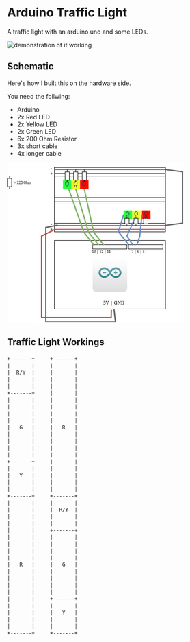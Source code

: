 # Arduino Traffic Light

A traffic light with an arduino uno and some LEDs.

![demonstration of it working](.github/assets/demo.GIF)

## Schematic

Here's how I built this on the hardware side.

You need the follwing:

* Arduino
* 2x Red LED
* 2x Yellow LED
* 2x Green LED
* 6x 200 Ohm Resistor
* 3x short cable
* 4x longer cable

![schematic of arduino](.github/assets/schematic.jpg)

## Traffic Light Workings

```text
+-------+     +-------+           
|       |     |       |           
|  R/Y  |     |       |          
|       |     |       |           
|       |     |       |           
+-------+     |       |           
|       |     |       |           
|       |     |       |           
|       |     |       |           
|       |     |       |           
|   G   |     |   R   |           
|       |     |       |           
|       |     |       |           
|       |     |       |           
|       |     |       |           
+-------+     |       |           
|       |     |       |           
|   Y   |     |       |           
|       |     |       |           
|       |     |       |           
+-------+     +-------+           
|       |     |       |           
|       |     |  R/Y  |           
|       |     |       |           
|       |     |       |           
|       |     +-------+           
|       |     |       |           
|       |     |       |           
|       |     |       |           
|       |     |       |           
|   R   |     |   G   |           
|       |     |       |           
|       |     |       |           
|       |     |       |           
|       |     |       |           
|       |     +-------+           
|       |     |       |           
|       |     |   Y   |           
|       |     |       |           
|       |     |       |           
+-------+     +-------+     
```
